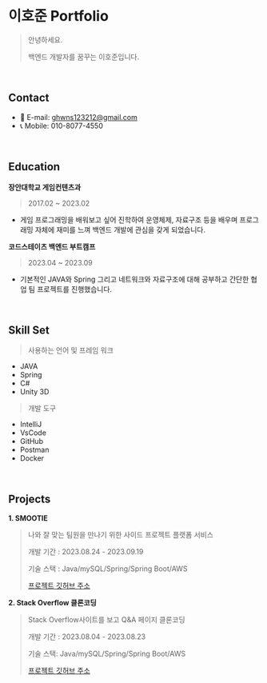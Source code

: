<br />

# 이호준 Portfolio
> 안녕하세요.
> 
> 백엔드 개발자를 꿈꾸는 이호준입니다.

<br />

## Contact
- 📩 E-mail: ghwns123212@gmail.com
- 📞 Mobile: 010-8077-4550

<br />

## Education
**장안대학교 게임컨텐츠과** 
>2017.02 ~ 2023.02

- 게임 프로그래밍을 배워보고 싶어 진학하여 운영체제, 자료구조 등을 배우며 프로그래밍 자체에 재미를 느껴 백엔드 개발에 관심을 갖게 되었습니다.

**코드스테이츠 백엔드 부트캠프** 
>2023.04 ~ 2023.09

- 기본적인 JAVA와 Spring 그리고 네트워크와 자료구조에 대해 공부하고 간단한 협업 팀 프로젝트를 진행했습니다.

<br />

## Skill Set
>사용하는 언어 및 프레임 워크
- JAVA
- Spring
- C#
- Unity 3D

>개발 도구
- IntelliJ
- VsCode
- GitHub
- Postman
- Docker

<br />

## Projects
**1. SMOOTIE**
> 나와 잘 맞는 팀원을 만나기 위한 사이드 프로젝트 플랫폼 서비스
> 
> 개발 기간 : 2023.08.24 - 2023.09.19
> 
> 기술 스택 : Java/mySQL/Spring/Spring Boot/AWS
>
> <a href="https://github.com/ghwns4525/seb45_main_024">프로젝트 깃허브 주소</a>

**2. Stack Overflow 클론코딩**
> Stack Overflow사이트를 보고 Q&A 페이지 클론코딩
>
> 개발 기간 : 2023.08.04 - 2023.08.23
>
> 기술 스택: Java/mySQL/Spring/Spring Boot/AWS
>
> <a href="https://github.com/ghwns4525/seb45_pre_018">프로젝트 깃허브 주소</a>
